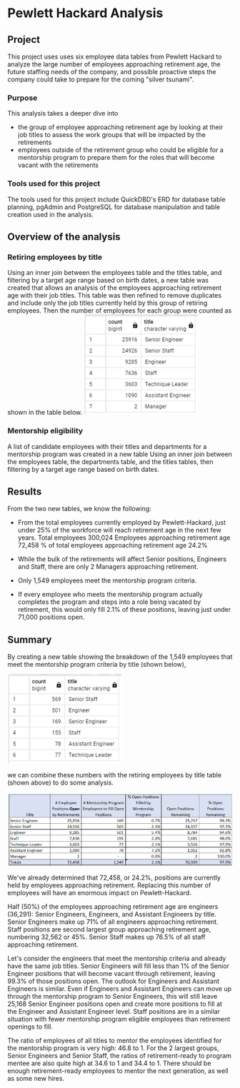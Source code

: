 # Pewlett Hackard Analysis

## Project 
This project uses uses six employee data tables from Pewlett Hackard to analyze the large number of employees approaching retirement age, the future staffing needs of the company, and possible proactive steps the company could take to prepare for the coming "silver tsunami".  

### Purpose 
This analysis takes a deeper dive into 
 - the group of employee approaching retirement age by looking at their job titles to assess the work groups that will be impacted by the retirements
 - employees outside of the retirement group who could be eligible for a mentorship program to prepare them for the roles that will become vacant with the retirements 

### Tools used for this project
The tools used for this project include QuickDBD's ERD for database table planning, pgAdmin and PostgreSQL for database manipulation and table creation used in the analysis.

## Overview of the analysis
### Retiring employees by title
Using an inner join between the employees table and the titles table, and filtering by a target age range based on birth dates, a new table was created that allows an analysis of the employees approaching retirement age with their job titles.  This table was then refined to remove duplicates and include only the job titles currently held by this group of retiring employees. Then the number of employees for each group were counted as shown in the table below.
![Retiring employees by title](https://github.com/bnidam/Pewlett-Hackard-Analysis/blob/main/Resources/Retiring_count_by_title.png)

### Mentorship eligibility
A list of candidate employees with their titles and departments for a mentorship program was created in a new table Using an inner join between the employees table, the departments table, and the titles tables, then filtering by a target age range based on birth dates. 

## Results
From the two new tables, we know the following:
 - From the total employees currently employed by Pewlett-Hackard, just under 25% of the workforce will reach retirement age in the next few years. 
        Total employees                                 300,024
        Employees approaching retirement age            72,458
        % of total employees approaching retirement age 24.2%

 - While the bulk of the retirements will affect Senior positions, Engineers and Staff, there are only 2 Managers approaching retirement. 

 - Only 1,549 employees meet the mentorship program criteria.

 - If every employee who meets the mentorship program actually completes the program and steps into a role being vacated by retirement, this would only fill 2.1% of these positions, leaving just under  71,000 positions open. 

## Summary
By creating a new table showing the breakdown of the 1,549 employees that meet the mentorship program criteria by title (shown below), 

![mentorship program employees by title](https://github.com/bnidam/Pewlett-Hackard-Analysis/blob/main/Resources/mentor_count_by_title.png)

we can combine these numbers with the retiring employees by title table (shown above) to do some analysis.

![Employees retiring and mentorship program by title](https://github.com/bnidam/Pewlett-Hackard-Analysis/blob/main/Resources/Comb_retirecount_mentorcount_title.png)

We've already determined that 72,458, or 24.2%, positions are currently held by employees approaching retirement. Replacing this number of employees will have an enormous impact on Pewlett-Hackard.

Half (50%) of the employees approaching retirement age are engineers (36,291): Senior Engineers, Engineers, and Assistant Engineers by title. Senior Engineers make up 71% of all engineers approaching retirement. Staff positions are second largest group approaching retirement age, numbering 32,562 or 45%. Senior Staff makes up 76.5% of all staff approaching retirement. 

Let's consider the engineers that meet the mentorship criteria and already have the same job titles. Senior Engineers will fill less than 1% of the Senior Engineer positions that will become vacant through retirement, leaving 99.3% of those positions open. The outlook for Engineers and Assistant Engineers is similar. Even if Engineers and Assistant Engineers can move up through the mentorship program to Senior Engineers, this will still leave 25,168 Senior Engineer positions open and create more positions to fill at the Engineer and Assistant Engineer level. Staff positions are in a similar situation with fewer mentorship program eligible employees than retirement openings to fill.

The ratio of employees of all titles to mentor the employees identified for the mentorship program is very high: 46.8 to 1. For the 2 largest groups, Senior Engineers and Senior Staff, the ratios of retirement-ready to program mentee are also quite high at 34.6 to 1 and 34.4 to 1. There should be enough retirement-ready employees to mentor the next generation, as well as some new hires.




